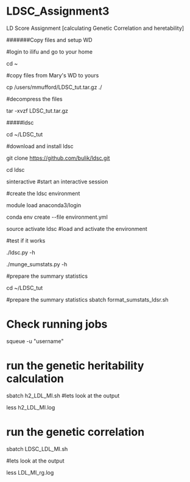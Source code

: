 # LDSC_Assignment3
LD Score Assignment [calculating Genetic Correlation and heretability]

#######Copy files and setup WD

#login to ilifu and go to your home

cd ~

#copy files from Mary's WD to yours

cp /users/mmufford/LDSC_tut.tar.gz ./

#decompress the files

tar -xvzf LDSC_tut.tar.gz

#####ldsc

cd ~/LDSC_tut

#download and install ldsc

git clone https://github.com/bulik/ldsc.git

cd ldsc

sinteractive #start an interactive session

#create the ldsc environment

module load anaconda3/login

conda env create --file environment.yml

source activate ldsc #load and activate the environment

#test if it works

./ldsc.py -h

./munge_sumstats.py -h

#prepare the summary statistics

cd ~/LDSC_tut

#prepare the summary statistics
sbatch format_sumstats_ldsr.sh

# Check running jobs
squeue -u "username"


# run the genetic heritability calculation
 sbatch h2_LDL_MI.sh
#lets look at the output

less h2_LDL_MI.log
# run the genetic correlation

sbatch LDSC_LDL_MI.sh

#lets look at the output

less LDL_MI_rg.log


